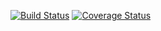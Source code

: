 [![Build Status](https://app.travis-ci.com/juhvo/COMP.SE.200.svg?branch=main)](https://app.travis-ci.com/juhvo/COMP.SE.200)
[![Coverage Status](https://coveralls.io/repos/github/juhvo/COMP.SE.200/badge.svg?branch=main)](https://coveralls.io/github/juhvo/COMP.SE.200?branch=main)

